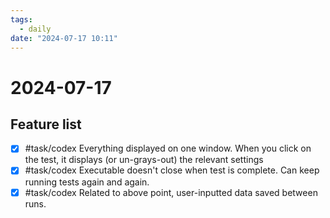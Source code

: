 ```yaml
---
tags:
  - daily
date: "2024-07-17 10:11"
---
```

# 2024-07-17 

## Feature list
- [x] #task/codex Everything displayed on one window. When you click on the test, it displays (or un-grays-out) the relevant settings
- [x] #task/codex Executable doesn't close when test is complete. Can keep running tests again and again.
- [x] #task/codex Related to above point, user-inputted data saved between runs.
